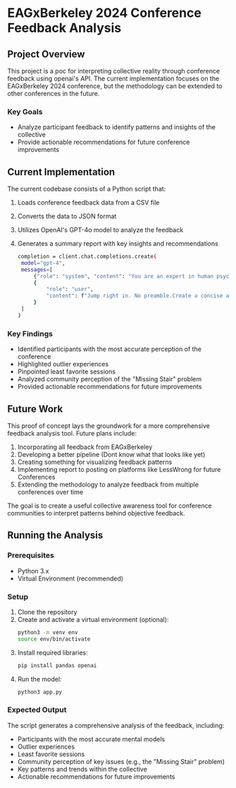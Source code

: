 # EAGxBerkeley 2024 Conference Feedback Analysis

## Project Overview

This project is a poc for interpreting collective reality through conference feedback using openai's API. The current implementation focuses on the EAGxBerkeley 2024 conference, but the methodology can be extended to other conferences in the future.

### Key Goals
- Analyze participant feedback to identify patterns and insights of the collective 
- Provide actionable recommendations for future conference improvements

## Current Implementation

The current codebase consists of a Python script that:
1. Loads conference feedback data from a CSV file
2. Converts the data to JSON format
3. Utilizes OpenAI's GPT-4o model to analyze the feedback
4. Generates a summary report with key insights and recommendations

   ```bash
   completion = client.chat.completions.create(
    model="gpt-4",
    messages=[
        {"role": "system", "content": "You are an expert in human psychology and collective psychology..."},
        {
            "role": "user",
            "content": f"Jump right in. No preamble.Create a concise and actionable post of the EAGxBerkeley 2024 conference feedback, attached here: {csv_data}. Which participants had the most accurate mental model of other attendees? Who had the most outlier experiences? Which session was ranked as the least favorite? What are the key patterns worth noting? What is the public perception of the missing stair problem? Answer all the above simply and actionably that would provide for good blog post seed content for the rationality community."
        }
    ]
   )   
   ```

### Key Findings

- Identified participants with the most accurate perception of the conference
- Highlighted outlier experiences
- Pinpointed least favorite sessions
- Analyzed community perception of the "Missing Stair" problem
- Provided actionable recommendations for future improvements

## Future Work

This proof of concept lays the groundwork for a more comprehensive feedback analysis tool. Future plans include:

1. Incorporating all feedback from EAGxBerkeley
2. Developing a better pipeline (Dont know what that looks like yet)
3. Creating something for visualizing feedback patterns
4. Implementing report to posting on platforms like LessWrong for future Conferences
5. Extending the methodology to analyze feedback from multiple conferences over time

The goal is to create a useful collective awareness tool for conference communities to interpret patterns behind objective feedback.

## Running the Analysis

### Prerequisites
- Python 3.x
- Virtual Environment (recommended)

### Setup
1. Clone the repository
2. Create and activate a virtual environment (optional):
   ```bash
   python3 -m venv env
   source env/bin/activate
   ```
3. Install required libraries:
   ```bash
   pip install pandas openai
   ```
4. Run the model:
   ```bash
   python3 app.py
   ```
### Expected Output
The script generates a comprehensive analysis of the feedback, including:
- Participants with the most accurate mental models
- Outlier experiences
- Least favorite sessions
- Community perception of key issues (e.g., the "Missing Stair" problem)
- Key patterns and trends within the collective
- Actionable recommendations for future improvements
